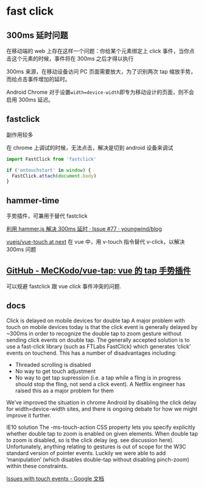 # fast click

## 300ms 延时问题

在移动端的 web 上存在这样一个问题：你给某个元素绑定上 click 事件，当你点击这个元素的时候，事件将在 300ms 之后才得以执行

300ms 来源，在移动设备访问 PC 页面需要放大，为了识别两次 tap 缩放手势，而给点击事件增加的延时。

Android Chrome 对于设置`width=device-width`即专为移动设计的页面，则不会启用 300ms 延迟。

## fastclick

副作用较多

在 chrome 上调试的时候，无法点击，解决是切到 android 设备来调试

```js
import FastClick from 'fastclick'

if ('ontouchstart' in window) {
  FastClick.attach(document.body)
}
```

## hammer-time

手势插件，可兼用于替代 fastclick

[利用 hammer.js 解决 300ms 延时 · Issue #77 · youngwind/blog](https://github.com/youngwind/blog/issues/77)

[vuejs/vue-touch at next](https://github.com/vuejs/vue-touch/tree/next)
在 vue 中，用 v-touch 指令替代 v-click，以解决 300ms 问题

## [GitHub - MeCKodo/vue-tap: vue 的 tap 手势插件](https://github.com/MeCKodo/vue-tap)

可以规避 fastclick 跟 vue click 事件冲突的问题.

## docs

Click is delayed on mobile devices for double tap
A major problem with touch on mobile devices today is that the click event is generally delayed by ~300ms in order to recognize the double tap to zoom gesture without sending click events on double tap. The generally accepted solution is to use a fast-click library (such as FTLabs FastClick) which generates ‘click’ events on touchend. This has a number of disadvantages including:

- Threaded scrolling is disabled
- No way to get touch adjustment
- No way to get tap supression (i.e. a tap while a fling is in progress should stop the fling, not send a click event). A Netflix engineer has raised this as a major problem for them

We’ve improved the situation in chrome Android by disabling the click delay for width=device-width sites, and there is ongoing debate for how we might improve it further.

IE10 solution
The -ms-touch-action CSS property lets you specify explicitly whether double tap to zoom is enabled on given elements. When double tap to zoom is disabled, so is the click delay (eg. see discussion here). Unfortunately, anything relating to gestures is out of scope for the W3C standard version of pointer events. Luckily we were able to add ‘manipulation’ (which disables double-tap without disabling pinch-zoom) within these constraints.

[Issues with touch events - Google 文档](https://docs.google.com/document/d/12-HPlSIF7-ISY8TQHtuQ3IqDi-isZVI0Yzv5zwl90VU/edit#heading=h.qwzwdq9jbvjb)

